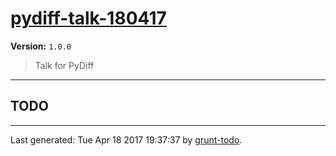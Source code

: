 # [pydiff-talk-180417]( https://github.com/martinjc/pydiff-talk-180417#readme )

**Version:** `1.0.0`

> Talk for PyDiff

* * *

## TODO


* * *

Last generated: Tue Apr 18 2017 19:37:37 by [grunt-todo](https://github.com/leny/grunt-todo).
